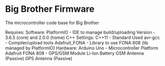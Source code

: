 # Big Brother Firmware

The microcontroller code base for Big Brother

Requires:
    Software:
        PlatformIO  - IDE to manage build/uploading
        Version - 3.6.5 (core) and 2.0.0 (home)
            C++ Settings:
                C++11   - Standard Used
                avr-gcc - Compiler/upload tools
        Adafruit_FONA - Library to use FONA 808 (lib managed by PlatformIO)
    Hardware:
        Arduino Uno - Microcontroller Platform
        Adafruit FONA 808 - GPS/GSM Module
        Li-Ion Battery
        GSM Antenna (Passive)
        GPS Antenna (Passive)
    